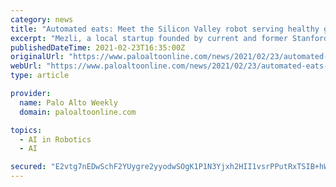 ```yaml
---
category: news
title: "Automated eats: Meet the Silicon Valley robot serving healthy grain bowls for $4.99"
excerpt: "Mezli, a local startup founded by current and former Stanford students, wants to use robotics to make cheap, convenient, high-quality food available to the masses."
publishedDateTime: 2021-02-23T16:35:00Z
originalUrl: "https://www.paloaltoonline.com/news/2021/02/23/automated-eats-meet-the-silicon-valley-robot-serving-healthy-grain-bowls-for-499"
webUrl: "https://www.paloaltoonline.com/news/2021/02/23/automated-eats-meet-the-silicon-valley-robot-serving-healthy-grain-bowls-for-499"
type: article

provider:
  name: Palo Alto Weekly
  domain: paloaltoonline.com

topics:
  - AI in Robotics
  - AI

secured: "E2vtg7nEDwSchF2YUygre2yyodwSOgK1P1N3Yjxh2HII1vsrPPutRxTSIB+hWHNP6kX1YjGY7RnFE+VS6f+W1as7IKUgxMTebTaLRyp9R60xsacNEBK+ZrJ2AJz5fsZg5VKbvDTBz0Rbom3QkAn78AlLwav2gH+ssSBQfc9b6LoN9cNJThyfHcX4u4pfInzkpQ+BGTUj5z6GRI6UPRly6NcLwRfsb9BJBxoMp/SooJauEEHORwiKmDo4Mt+6Arrqynkh5fvhk6vtWvLHaubqfQp83LLoenci+UPNxjl2ZEV8EiQ+toV8FfoWKlYPJoo3NhOy8kskc6+pn5ZX1U725X0NonUBf5aWYVuZsOsoBh0=;lgpIXOqaC00h9tmgawl69w=="
---
```



